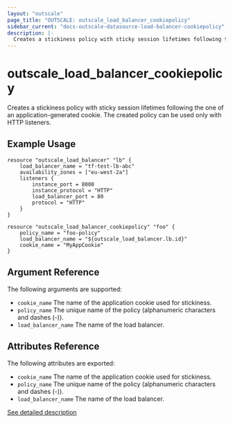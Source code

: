 ```yaml
---
layout: "outscale"
page_title: "OUTSCALE: outscale_load_balancer_cookiepolicy"
sidebar_current: "docs-outscale-datasource-load-balancer-cookiepolicy"
description: |-
  Creates a stickiness policy with sticky session lifetimes following the one of an application-generated cookie.
---
```


# outscale_load_balancer_cookiepolicy

Creates a stickiness policy with sticky session lifetimes following the one of an application-generated cookie.
The created policy can be used only with HTTP listeners.

## Example Usage

```hcl
resource "outscale_load_balancer" "lb" {
    load_balancer_name = "tf-test-lb-abc"
    availability_zones = ["eu-west-2a"]
    listeners {
        instance_port = 8000
        instance_protocol = "HTTP"
        load_balancer_port = 80
        protocol = "HTTP"
    }
}

resource "outscale_load_balancer_cookiepolicy" "foo" {
    policy_name = "foo-policy"
    load_balancer_name = "${outscale_load_balancer.lb.id}"
    cookie_name = "MyAppCookie"
}
```

## Argument Reference

The following arguments are supported:

* `cookie_name` The name of the application cookie used for stickiness.
* `policy_name` The unique name of the policy (alphanumeric characters and dashes (-)).
* `load_balancer_name` The name of the load balancer.

## Attributes Reference

The following attributes are exported:

* `cookie_name` The name of the application cookie used for stickiness.
* `policy_name` The unique name of the policy (alphanumeric characters and dashes (-)).
* `load_balancer_name` The name of the load balancer.

[See detailed description](http://docs.outscale.com/api_lbu/operations/Action_CreateAppCookieStickinessPolicy_get.html#_api_lbu-action_createappcookiestickinesspolicy_get)
